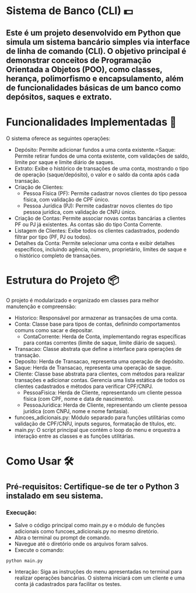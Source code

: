 # Sistema de Banco (CLI) 💵
## Este é um projeto desenvolvido em Python que simula um sistema bancário simples via interface de linha de comando (CLI). O objetivo principal é demonstrar conceitos de Programação Orientada a Objetos (POO), como classes, herança, polimorfismo e encapsulamento, além de funcionalidades básicas de um banco como depósitos, saques e extrato.

# Funcionalidades Implementadas 🚀
O sistema oferece as seguintes operações:

- Depósito: Permite adicionar fundos a uma conta existente.=Saque: Permite retirar fundos de uma conta existente, com validações de saldo, limite por saque e limite diário de saques.
- Extrato: Exibe o histórico de transações de uma conta, mostrando o tipo de operação (saque/depósito), o valor e o saldo da conta após cada transação.
- Criação de Clientes:
  - Pessoa Física (PF): Permite cadastrar novos clientes do tipo pessoa física, com validação de CPF único.
  - Pessoa Jurídica (PJ): Permite cadastrar novos clientes do tipo pessoa jurídica, com validação de CNPJ único.
- Criação de Contas: Permite associar novas contas bancárias a clientes PF ou PJ já existentes. As contas são do tipo Conta Corrente.
- Listagem de Clientes: Exibe todos os clientes cadastrados, podendo filtrar por tipo (PF, PJ ou todos).
- Detalhes da Conta: Permite selecionar uma conta e exibir detalhes específicos, incluindo agência, número, proprietário, limites de saque e o histórico completo de transações.

# Estrutura do Projeto 📦
O projeto é modularizado e organizado em classes para melhor manutenção e compreensão:

- Historico: Responsável por armazenar as transações de uma conta.
- Conta: Classe base para tipos de contas, definindo comportamentos comuns como sacar e depositar.
  - ContaCorrente: Herda de Conta, implementando regras específicas para contas correntes (limite de saque, limite diário de saques).
- Transacao: Classe abstrata que define a interface para operações de transação.
- Deposito: Herda de Transacao, representa uma operação de depósito.
- Saque: Herda de Transacao, representa uma operação de saque.
- Cliente: Classe base abstrata para clientes, com métodos para realizar transações e adicionar contas. Gerencia uma lista estática de todos os clientes cadastrados e métodos para verificar CPF/CNPJ.
  - PessoaFisica: Herda de Cliente, representando um cliente pessoa física (com CPF, nome e data de nascimento).
  - PessoaJuridica: Herda de Cliente, representando um cliente pessoa jurídica (com CNPJ, nome e nome fantasia).
- funcoes_adicionais.py: Módulo separado para funções utilitárias como validação de CPF/CNPJ, inputs seguros, formatação de títulos, etc.
- main.py: O script principal que contém o loop do menu e orquestra a interação entre as classes e as funções utilitárias.

# Como Usar 🛠️ 
## Pré-requisitos: Certifique-se de ter o Python 3 instalado em seu sistema.
### Execução:
- Salve o código principal como main.py e o módulo de funções adicionais como funcoes_adicionais.py no mesmo diretório.
- Abra o terminal ou prompt de comando.
- Navegue até o diretório onde os arquivos foram salvos.
- Execute o comando:
```
python main.py
```
- Interação: Siga as instruções do menu apresentadas no terminal para realizar operações bancárias. O sistema iniciará com um cliente e uma conta já cadastrados para facilitar os testes.

